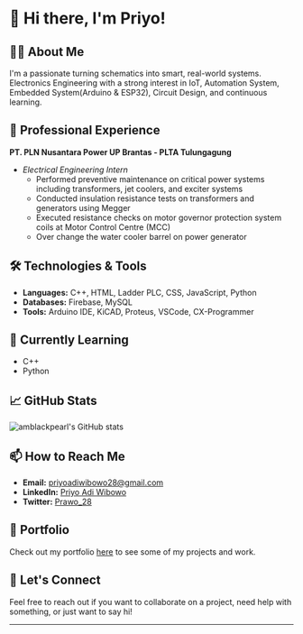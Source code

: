 # 👋 Hi there, I'm Priyo!

## 🧑‍💻 About Me
I'm a passionate turning schematics into smart, real-world systems. Electronics Engineering with a strong interest in IoT, Automation System, Embedded System(Arduino & ESP32),  Circuit Design, and continuous learning.
## 💼 Professional Experience
**PT. PLN Nusantara Power UP Brantas - PLTA Tulungagung**
- *Electrical Engineering Intern*
    - Performed preventive maintenance on critical power systems including transformers, jet coolers, and exciter systems
    - Conducted insulation resistance tests on transformers and generators using Megger
    - Executed resistance checks on motor governor protection system coils at Motor Control Centre (MCC)
    - Over change the water cooler barrel on power generator

## 🛠️ Technologies & Tools
- **Languages:** C++, HTML, Ladder PLC, CSS, JavaScript, Python
- **Databases:** Firebase, MySQL
- **Tools:** Arduino IDE, KiCAD, Proteus, VSCode, CX-Programmer
## 🌱 Currently Learning
- C++
- Python

## 📈 GitHub Stats
![amblackpearl's GitHub stats](https://github-readme-stats.vercel.app/api?username=amblackpearl&show_icons=true&theme=radical)

## 📫 How to Reach Me
- **Email:** priyoadiwibowo28@gmail.com
- **LinkedIn:** [Priyo Adi Wibowo](https://www.linkedin.com/in/priyo-adi-wibowo/)
- **Twitter:** [Prawo_28](https://x.com/prawo_28)

## 📄 Portfolio
Check out my portfolio [here](https://your-portfolio-url.com) to see some of my projects and work.

## 🤝 Let's Connect
Feel free to reach out if you want to collaborate on a project, need help with something, or just want to say hi!

---

